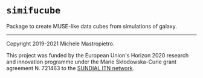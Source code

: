 `simifucube`
============

<!-- [![DOI](https://zenodo.org/badge/.svg)](https://zenodo.org/badge/latestdoi/) -->

Package to create MUSE-like data cubes from simulations of galaxy.



----
Copyright 2019-2021 Michele Mastropietro.

This project was funded by the European Union's Horizon 2020 research and innovation programme under the Marie Skłodowska-Curie
grant agreement N. 721463 to the [SUNDIAL ITN network](www.astro.rug.nl/~sundial).